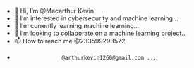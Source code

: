 - 👋 Hi, I’m @Macarthur Kevin
- 👀 I’m interested in cybersecurity and machine learning...
- 🌱 I’m currently learning machine learning...
- 💞️ I’m looking to collaborate on a machine learning project...
- 📫 How to reach me @233599293572
-                    @arthurkevin1260@gmail.com ...

<!---
Macarthur-yaw/Macarthur-yaw is a ✨ special ✨ repository because its `README.md` (this file) appears on your GitHub profile.
You can click the Preview link to take a look at your changes.
--->
